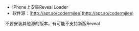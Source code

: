 - iPhone上安装Reveal Loader
- 软件源：[http://apt.so/codermjlee](http://apt.so/codermjlee)

不要安装其他源的版本，有可能不支持新版Reveal